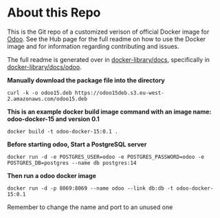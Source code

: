 About this Repo
======

This is the Git repo of a customized verison of official Docker image for [Odoo](https://registry.hub.docker.com/_/odoo/). See the Hub page for the full readme on how to use the Docker image and for information regarding contributing and issues.

The full readme is generated over in [docker-library/docs](https://github.com/docker-library/docs), specifically in [docker-library/docs/odoo](https://github.com/docker-library/docs/tree/master/odoo).

**Manually download the package file into the directory**
```
curl -k -o odoo15.deb https://odoo15deb.s3.eu-west-2.amazonaws.com/odoo15.deb
```
**This is an example docker build image command with an image name: odoo-docker-15 and version 0.1**
```
docker build -t odoo-docker-15:0.1 .
```
**Before starting odoo, Start a PostgreSQL server**
```
docker run -d -e POSTGRES_USER=odoo -e POSTGRES_PASSWORD=odoo -e POSTGRES_DB=postgres --name db postgres:14
```
**Then run a odoo docker image**
```
docker run -d -p 8069:8069 --name odoo --link db:db -t odoo-docker-15:0.1
```
Remember to change the name and port to an unused one
